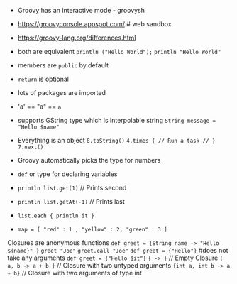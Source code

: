 - Groovy has an interactive mode - groovysh
- https://groovyconsole.appspot.com/ # web sandbox
- https://groovy-lang.org/differences.html   
- both are equivalent
`println ("Hello World");`
`println "Hello World"`

- members are `public` by default
- `return` is optional
- lots of packages are imported
- 'a' == "a" == ```a```
- supports GString type which is interpolable string
`String message = "Hello $name"`
- Everything is an object
  `8.toString()`
  `4.times { // Run a task // }`
  `7.next()`
- Groovy automatically picks the type for numbers
- `def` or type for declaring variables 
- `println list.get(1)`       // Prints second
- `println list.getAt(-1)`    // Prints last
- `list.each { println it }`
- `map = [ "red" : 1 , "yellow" : 2, "green" : 3 ]`


Closures are anonymous functions
`def greet = {String name -> "Hello ${name}" }`
`greet "Joe"`
`greet.call "Joe"`
`def greet = {"Hello"}` #does not take any arguments
`def greet = {"Hello $it"}`
`{ -> }`                     // Empty Closure
`{ a, b -> a + b }`          // Closure with two untyped arguments
`{int a, int b -> a + b}`    // Closure with two arguments of type int